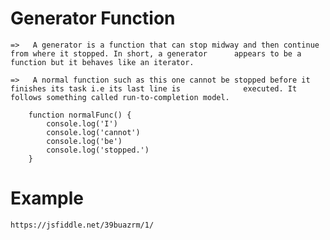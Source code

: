 # Generator Function

    =>   A generator is a function that can stop midway and then continue from where it stopped. In short, a generator      appears to be a function but it behaves like an iterator.

    =>   A normal function such as this one cannot be stopped before it finishes its task i.e its last line is              executed. It follows something called run-to-completion model.
    
```
    function normalFunc() {
        console.log('I')
        console.log('cannot')
        console.log('be')
        console.log('stopped.')
    }
```

# Example

    https://jsfiddle.net/39buazrm/1/